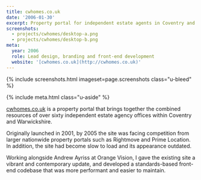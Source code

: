 ```yaml
---
title: cwhomes.co.uk
date: '2006-01-30'
excerpt: Property portal for independent estate agents in Coventry and Warwickshire
screenshots:
  - projects/cwhomes/desktop-a.png
  - projects/cwhomes/desktop-b.png
meta:
  year: 2006
  role: Lead design, branding and front-end development
  website: '[cwhomes.co.uk](http://cwhomes.co.uk)'
---
```

{% include screenshots.html
  imageset=page.screenshots
  class="u-bleed"
%}

{% include meta.html
  class="u-aside"
%}

[cwhomes.co.uk][1] is a property portal that brings together the combined resources of over sixty independent estate agency offices within Coventry and Warwickshire.

Originally launched in 2001, by 2005 the site was facing competition from larger nationwide property portals such as Rightmove and Prime Location. In addition, the site had become slow to load and its appearance outdated.

Working alongside Andrew Ayriss at Orange Vision, I gave the existing site a vibrant and contemporary update, and developed a standards-based front-end codebase that was more performant and easier to maintain.

[1]: http://cwhomes.co.uk
